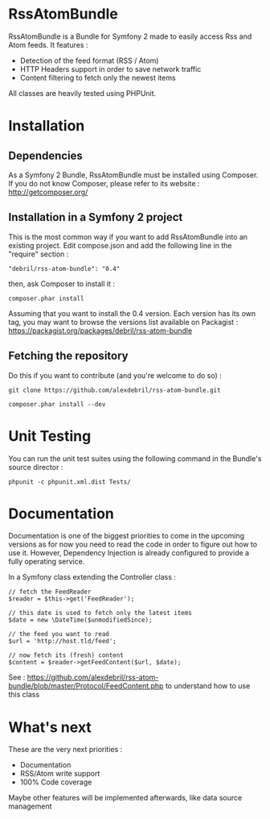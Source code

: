 RssAtomBundle
=============

RssAtomBundle is a Bundle for Symfony 2 made to easily access Rss and Atom feeds. It features :

- Detection of the feed format (RSS / Atom)
- HTTP Headers support in order to save network traffic
- Content filtering to fetch only the newest items

All classes are heavily tested using PHPUnit.

Installation
============

Dependencies
------------

As a Symfony 2 Bundle, RssAtomBundle must be installed using Composer. If you do not know Composer, please refer to its website : http://getcomposer.org/

Installation in a Symfony 2 project
-----------------------------------

This is the most common way if you want to add RssAtomBundle into an existing project.
Edit compose.json and add the following line in the "require" section : 

    "debril/rss-atom-bundle": "0.4"

then, ask Composer to install it : 

    composer.phar install    
    
Assuming that you want to install the 0.4 version. Each version has its own tag, you may want to browse the versions list available on Packagist : https://packagist.org/packages/debril/rss-atom-bundle


Fetching the repository
-----------------------

Do this if you want to contribute (and you're welcome to do so) :

    git clone https://github.com/alexdebril/rss-atom-bundle.git
    
    composer.phar install --dev
    
Unit Testing
============

You can run the unit test suites using the following command in the Bundle's source director : 

    phpunit -c phpunit.xml.dist Tests/
    
Documentation
=============

Documentation is one of the biggest priorities to come in the upcoming versions as for now you need to read the code in order to figure out how to use it. However, Dependency Injection is already configured to provide a fully operating service.

In a Symfony class extending the Controller class :

    // fetch the FeedReader
    $reader = $this->get('FeedReader');
    
    // this date is used to fetch only the latest items
    $date = new \DateTime($unmodifiedSince);
    
    // the feed you want to read
    $url = 'http://host.tld/feed';

    // now fetch its (fresh) content
    $content = $reader->getFeedContent($url, $date);
    
See : https://github.com/alexdebril/rss-atom-bundle/blob/master/Protocol/FeedContent.php to understand how to use this class

What's next
===========

These are the very next priorities : 

* Documentation
* RSS/Atom write support
* 100% Code coverage

Maybe other features will be implemented afterwards, like data source management
